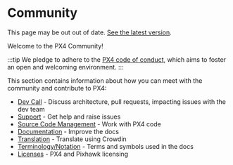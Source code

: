 # Community

<script setup>
import { useData } from 'vitepress'
const { site } = useData();
</script>

<div v-if="site.title !== 'PX4 Guide (main)'">
  <div class="custom-block danger">
    <p class="custom-block-title">This page may be out out of date. <a href="https://docs.px4.io/main/en/contribute/">See the latest version</a>.</p>
  </div>
</div>

Welcome to the PX4 Community!

:::tip
We pledge to adhere to the [PX4 code of conduct](https://github.com/PX4/PX4-Autopilot/blob/release/1.15/CODE_OF_CONDUCT.md), which aims to foster an open and welcoming environment.
:::

This section contains information about how you can meet with the community and contribute to PX4:

- [Dev Call](../contribute/dev_call.md) - Discuss architecture, pull requests, impacting issues with the dev team
- [Support](../contribute/support.md) - Get help and raise issues
- [Source Code Management](../contribute/code.md) - Work with PX4 code
- [Documentation](../contribute/docs.md) - Improve the docs
- [Translation](../contribute/translation.md) - Translate using Crowdin
- [Terminology/Notation](../contribute/notation.md) - Terms and symbols used in the docs
- [Licenses](../contribute/licenses.md) - PX4 and Pixhawk licensing
